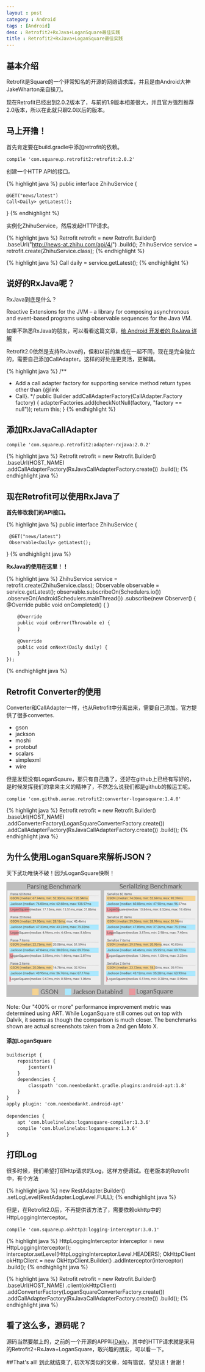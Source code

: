 ```yaml
---
layout : post 
category : Android
tags : [Android]
desc : Retrofit2+RxJava+LoganSquare最佳实践
title : Retrofit2+RxJava+LoganSquare最佳实践
---
```


## 基本介绍
Retrofit是Square的一个非常知名的开源的网络请求库，并且是由Android大神JakeWharton亲自操刀。

现在Retrofit已经出到2.0.2版本了，与前的1.9版本相差很大，并且官方强烈推荐2.0版本，所以在此就只聊2.0以后的版本。

## 马上开撸！
首先肯定要在build.gradle中添加retrofit的依赖。

```
compile 'com.squareup.retrofit2:retrofit:2.0.2'
```

创建一个HTTP API的接口。

{% highlight java %} 
public interface ZhihuService {
   
    @GET("news/latest") 
    Call<Daily> getLatest();
    
}
{% endhighlight %}

实例化ZhihuService，然后发起HTTP请求。

{% highlight java %} 
Retrofit retrofit = new Retrofit.Builder()
    .baseUrl("http://news-at.zhihu.com/api/4/")
    .build();
ZhihuService service = retrofit.create(ZhihuService.class);
{% endhighlight %}

{% highlight java %} 
Call<Daily> daily = service.getLatest();
{% endhighlight %}

## 说好的RxJava呢？

RxJava到底是什么？

Reactive Extensions for the JVM – a library for composing asynchronous and event-based programs using observable sequences for the Java VM.


如果不熟悉RxJava的朋友，可以看看这篇文章，[给 Android 开发者的 RxJava 详解](http://gank.io/post/560e15be2dca930e00da1083#toc_1)

Retrofit2.0依然是支持RxJava的，但和以前的集成在一起不同，现在是完全独立的，需要自己添加CallAdapter。这样的好处是更灵活，更解耦。

{% highlight java %} 
/**
 * Add a call adapter factory for supporting service method return types other than {@link
 * Call}.
 */
public Builder addCallAdapterFactory(CallAdapter.Factory factory) {
      adapterFactories.add(checkNotNull(factory, "factory == null"));
    return this;
}
{% endhighlight %}

## 添加RxJavaCallAdapter

```
compile 'com.squareup.retrofit2:adapter-rxjava:2.0.2'
```

{% highlight java %} 
Retrofit retrofit = new Retrofit.Builder()
                .baseUrl(HOST_NAME)
		        .addCallAdapterFactory(RxJavaCallAdapterFactory.create())
                .build();
{% endhighlight java %} 

## 现在Retrofit可以使用RxJava了

**首先修改我们的API接口。**

{% highlight java %} 
public interface ZhihuService {
	
	 @GET("news/latest")
	 Observable<Daily> getLatest();
	     
}
{% endhighlight java %} 

**RxJava的使用在这里！！**

{% highlight java %} 
    ZhihuService service = retrofit.create(ZhihuService.class);
    Observable<Daily> observable = service.getLatest();
    observable.subscribeOn(Schedulers.io())
            .observeOn(AndroidSchedulers.mainThread())
            .subscribe(new Observer<Daily>() {
        @Override
        public void onCompleted() {
        }

        @Override
        public void onError(Throwable e) {
        }

        @Override
        public void onNext(Daily daily) {
        }
    });
{% endhighlight java %} 

## Retrofit Converter的使用
Converter和CallAdapter一样，也从Retrofit中分离出来，需要自己添加。官方提供了很多convertes.

* gson
* jackson
* moshi
* protobuf
* scalars
* simplexml
* wire

但是发现没有LoganSqaure，那只有自己撸了，还好在github上已经有写好的，是时候发挥我们的拿来主义的精神了，不然怎么说我们都是github的搬运工呢。

```
complie 'com.github.aurae.retrofit2:converter-logansquare:1.4.0'
```

{% highlight java %} 
Retrofit retrofit = new Retrofit.Builder()
                .baseUrl(HOST_NAME)
                .addConverterFactory(LoganSquareConverterFactory.create())
                .addCallAdapterFactory(RxJavaCallAdapterFactory.create())
                .build();
{% endhighlight java %} 

## 为什么使用LoganSquare来解析JSON？

天下武功唯快不破！因为LoganSquare快啊！

![image](/content/1461222338634.png)

 Note: Our "400% or more" performance improvement metric was determined using ART. While LoganSquare still comes out on top with Dalvik, it seems as though the comparison is much closer. The benchmarks shown are actual screenshots taken from a 2nd gen Moto X.	

#### 添加LoganSquare
```
buildscript {
    repositories {
        jcenter()
    }
    dependencies {
        classpath 'com.neenbedankt.gradle.plugins:android-apt:1.8'
    }
}
apply plugin: 'com.neenbedankt.android-apt'

dependencies {
    apt 'com.bluelinelabs:logansquare-compiler:1.3.6'
    compile 'com.bluelinelabs:logansquare:1.3.6'
}
```

## 打印Log
很多时候，我们希望打印Http请求的Log，这样方便调试。在老版本的Retrofit中，有个方法

{% highlight java %} 
new RestAdapter.Builder()
    .setLogLevel(RestAdapter.LogLevel.FULL);
{% endhighlight java %} 

但是，在Retrofit2.0后，不再提供该方法了，需要依赖okhttp中的HttpLoggingInterceptor。

```
compile 'com.squareup.okhttp3:logging-interceptor:3.0.1'
```

{% highlight java %} 
HttpLoggingInterceptor interceptor = new HttpLoggingInterceptor();
        interceptor.setLevel(HttpLoggingInterceptor.Level.HEADERS);
        OkHttpClient okHttpClient = new OkHttpClient.Builder()
                .addInterceptor(interceptor)
                .build();
{% endhighlight java %} 

{% highlight java %} 
Retrofit retrofit = new Retrofit.Builder()
                .baseUrl(HOST_NAME)
                .client(okHttpClient)
                .addConverterFactory(LoganSquareConverterFactory.create())
                .addCallAdapterFactory(RxJavaCallAdapterFactory.create())
                .build();
{% endhighlight java %} 

## 看了这么多，源码呢？
源码当然要献上的，之前的一个开源的APP叫[IDaily](https://github.com/liuguangqiang/Idaily)，其中的HTTP请求就是采用的Retrofit2+RxJava+LoganSquare，敢兴趣的朋友，可以看一下。

##That's all!
到此就结束了, 初次写类似的文章，如有错误，望见谅！谢谢！
